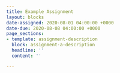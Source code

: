 ```yaml
---
title: Example Assignment
layout: blocks
date-assigned: 2020-08-01 04:00:00 +0000
date-due: 2020-08-08 04:00:00 +0000
page_sections:
- template: assignment-description
  block: assignment-a-description
  headline: ''
  content: ''

---
```

